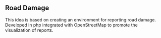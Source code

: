 <h2> Road Damage </h2>

This idea is based on creating an environment for reporting road damage. Developed in php integrated with OpenStreetMap to promote the visualization of reports.
